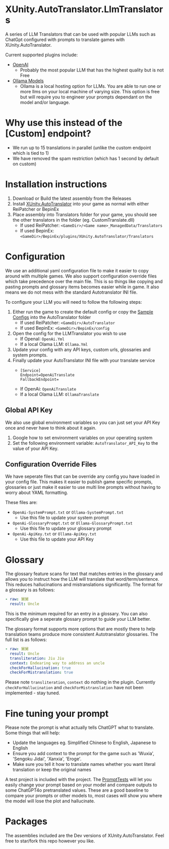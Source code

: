 ﻿# XUnity.AutoTranslator.LlmTranslators

A series of LLM Translators that can be used with popular LLMs such as ChatGpt configured with prompts to translate games with XUnity.AutoTranslator. 

Current supported plugins include:
- [OpenAI](https://platform.openai.com/)
	- Probably the most popular LLM that has the highest quality but is not Free
- [Ollama Models](https://ollama.com/)
	- Ollama is a local hosting option for LLMs. You are able to run one or more llms on your local machine of varying size. This option is free but will require you to engineer your prompts dependant on the model and/or language.

# Why use this instead of the [Custom] endpoint?

- We run up to 15 translations in parallel (unlike the custom endpoint which is tied to 1)
- We have removed the spam restriction (which has 1 second by default on custom)

# Installation instructions

1. Download or Build the latest assembly from the Releases
2. Install [XUnity.AutoTranslator](https://github.com/bbepis/XUnity.AutoTranslator) into your game as normal with either ReiPatcher or BepinEx
3. Place assembly into Translators folder for your game, you should see the other translators in the folder (eg. CustomTranslate.dll)
	- If used ReiPatcher: `<GameDir>/<Game name>_ManagedData/Translators` 
	- If used BepinEx: `<GameDir>/BepinEx/plugins/XUnity.AutoTranslator/Translators` 

# Configuration

We use an additional yaml configuration file to make it easier to copy around with multiple games. We also support configuration override files which take precedence over the main file. This is so things like copying and pasting prompts and glossary items becomes easier while in game. It also means we do not mess with the standard Autotranslator INI file.

To configure your LLM you will need to follow the following steps:

1. Either run the game to create the default config or copy the [Sample Configs](./XUnity.AutoTranslator.LlmTranslators/SampleConfig) into the AutoTranslator folder
	- If used ReiPatcher: `<GameDir>/AutoTranslator`
	- If used BepinEx: `<GameDir>/BepinEx/config`
2. Open the config for the LLMTranslator you wish to use
	- If OpenaI: `OpenAi.Yml`
	- If a local Olama LLM: `Ollama.Yml`
3. Update your config with any API keys, custom urls, glossaries and system prompts.
4. Finally update your AutoTranslator INI file with your translate service
	- ```
	  [Service]
	  Endpoint=OpenAiTranslate
	  FallbackEndpoint=
	  ```
	- If OpenAi: `OpenAiTranslate`
	- If a local Olama LLM: `OllamaTranslate`

## Global API Key

We also use global environment variables so you can just set your API Key once and never have to think about it again.

1. Google how to set environment variables on your operating system
2. Set the following environment variable: `AutoTranslator_API_Key` to the value of your API Key.

## Configuration Override Files

We have seperate files that can be override any config you have loaded in your config file. This makes it easier to publish game specific prompts, glossaries or just make it easier to use multi line prompts without having to worry about YAML formatting.

These files are:
  - `OpenAi-SystemPrompt.txt` or `Ollama-SystemPrompt.txt`
	- Use this file to update your system prompt
  - `OpenAi-GlossaryPrompt.txt` or `Ollama-GlossaryPrompt.txt`
	- Use this file to update your glossary prompt
  - `OpenAi-ApiKey.txt` or `Ollama-ApiKey.txt`
	- Use this file to update your API Key

# Glossary

The glossary feature scans for text that matches entries in the glossary and allows you to instruct how the LLM will translate that word/term/sentence. This reduces hallucinations and mistranslations significantly. The format for a glossary is as follows:

```yaml
- raw: 舅舅
  result: Uncle
```

This is the minimum required for an entry in a glossary. You can also specifically give a seperate glossary prompt to guide your LLM better.

The glossary format supports more options that are mostly there to help translation teams produce more consistent Autotranslator glossaries. The full list is as follows:

```yaml
- raw: 舅舅
  result: Uncle
  transliteration: Jiu Jiu
  context: Endearing way to address an uncle
  checkForHallucination: true
  checkForMistranslation: true
```

Please note `transliteration`, `context` do nothing in the plugin.
Currently `checkForHallucination` and `checkForMistranslation` have not been implemented - stay tuned.

# Fine tuning your prompt

Please note the prompt is what actually tells ChatGPT what to translate. Some things that will help:
- Update the languages eg. Simplified Chinese to English, Japanese to English
- Ensure you add context to the prompt for the game such as 'Wuxia', 'Sengoku Jidai', 'Xanxia', 'Eroge'. 
- Make sure you tell it how to translate names whether you want literal translation or keep the original names

A test project is included with the project. The [PromptTests](./XUnity.AutoTranslator.LlmTranslators.Tests/PromptTests.cs) will let you easily change your prompt based on your model and compare outputs to some ChatGPT4o pretranslated values. These are a good baseline to compare your prompts or other models to, most cases will show you where the model will lose the plot and hallucinate.

# Packages

The assemblies included are the Dev versions of XUnity.AutoTranslator. Feel free to star/fork this repo however you like.